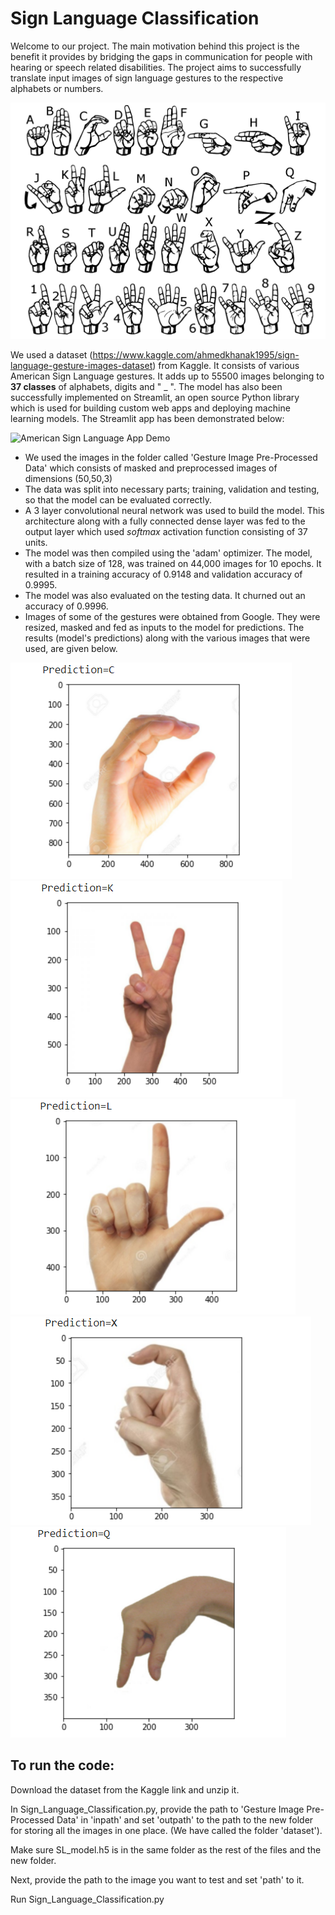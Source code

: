 # Sign Language Classification
Welcome to our project. The main motivation behind this project is the benefit it provides by bridging the gaps in communication for people with hearing or speech related disabilities. The project aims to successfully translate input images of sign language gestures to the respective alphabets or numbers.

![American Sign Language](/outputs/asl.png)

We used a dataset (https://www.kaggle.com/ahmedkhanak1995/sign-language-gesture-images-dataset) from Kaggle. It consists of various American Sign Language gestures. It adds up to 55500 images belonging to **37 classes** of alphabets, digits and " _ ".
The model has also been successfully implemented on Streamlit, an open source Python library which is used for building custom web apps and deploying machine learning models. The Streamlit app has been demonstrated below:

![American Sign Language App Demo](/outputs/ASL_git.gif)

- We used the images in the folder called 'Gesture Image Pre-Processed Data' which consists of masked and preprocessed images of dimensions (50,50,3)
- The data was split into necessary parts; training, validation and testing, so that the model can be evaluated correctly.
- A 3 layer convolutional neural network was used to build the model. This architecture along with a fully connected dense layer was fed to the output layer which used *softmax* activation function consisting of 37 units.
- The model was then compiled using the 'adam' optimizer. The model, with a batch size of 128, was trained on 44,000 images for 10 epochs. It resulted in a training accuracy of 0.9148 and validation accuracy of 0.9995.
- The model was also evaluated on the testing data. It churned out an accuracy of 0.9996.
- Images of some of the gestures were obtained from Google. They were resized, masked and fed as inputs to the model for predictions. The results (model's predictions) along with the various images that were used, are given below.


![output 1](/outputs/1.png)
![output 2](/outputs/2.png)
![output 2](/outputs/3.png)
![output 2](/outputs/4.png)
![output 2](/outputs/5.png)

## To run the code:
Download the dataset from the Kaggle link and unzip it.

In Sign_Language_Classification.py, provide the path to 'Gesture Image Pre-Processed Data' in 'inpath' and set 'outpath' to the path to the new folder for storing all the images in one place. (We have called the folder 'dataset').  

Make sure SL_model.h5 is in the same folder as the rest of the files and the new folder.

Next, provide the path to the image you want to test and set 'path' to it.

Run Sign_Language_Classification.py

